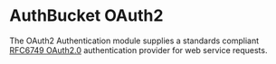 AuthBucket OAuth2
=================

The OAuth2 Authentication module supplies a standards compliant [RFC6749 OAuth2.0](http://tools.ietf.org/html/rfc6749) authentication provider for web service requests.
